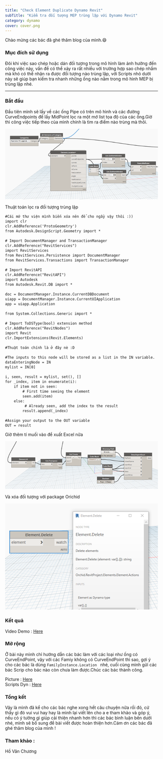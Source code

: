 ```yaml
---
title: "Check Element Duplicate Dynamo Revit"
subTitle: "Kiểm tra đối tượng MEP trùng lặp với Dynamo Revit"
category: dynamo
cover: cover.png
---
```


Chào mừng các bác đã ghé thăm blog của mình.😄

### Mục đích sử dụng

Đôi khi việc sao chép hoặc dán đối tượng trong mô hình làm ảnh hưởng đến công việc này, vấn đề có thể xảy ra rất nhiều với trường hợp sao chép nhầm mà khó có thể nhận ra được đối tượng nào trùng lặp, với Scripts nhỏ dưới này sẽ giúp bạn kiểm tra nhanh những ống nào nằm trong mô hình MEP bị trùng lặp nhé.
 

---
### Bắt đầu
Đầu tiên mình sẽ lấy về các ống Pipe có trên mô hình và các đường CurveEndpoints để lấy MidPoint lọc ra một mớ list tọa độ của các ống.Giờ thì công việc tiếp theo của mình chính là tìm ra điểm nào trùng mà thôi.

![](pic/ElementDup001.png)

Thuật toán lọc ra đối tượng trùng lặp 

```
#Cái mớ thư viện mình biến xóa nên để cho ngầy vậy thôi :))
import clr
clr.AddReference('ProtoGeometry')
from Autodesk.DesignScript.Geometry import *

# Import DocumentManager and TransactionManager
clr.AddReference("RevitServices")
import RevitServices
from RevitServices.Persistence import DocumentManager
from RevitServices.Transactions import TransactionManager

# Import RevitAPI
clr.AddReference("RevitAPI")
import Autodesk
from Autodesk.Revit.DB import *

doc = DocumentManager.Instance.CurrentDBDocument
uiapp = DocumentManager.Instance.CurrentUIApplication
app = uiapp.Application

from System.Collections.Generic import *

# Import ToDSType(bool) extension method
clr.AddReference("RevitNodes")
import Revit
clr.ImportExtensions(Revit.Elements)

#Thuật toán chính là ở đây nè :D 

#The inputs to this node will be stored as a list in the IN variable.
dataEnteringNode = IN
mylist = IN[0]

i, seen, result = mylist, set(), []
for _index, item in enumerate(i):
    if item not in seen:
		# First time seeing the element
        seen.add(item)
    else:
		 # Already seen, add the index to the result
        result.append(_index)     

#Assign your output to the OUT variable
OUT = result
```

Giờ thêm tí muối vào để xuất Excel nữa 

![](pic/ExcelElementDup.png)

Và xóa đối tượng với package Orichid

![](pic/ElementDeleteDup.png)


### Kết quả
Video Demo : <a href="https://www.youtube.com/watch?v=P8UCJhi3ONU" target="_blank">Here</a>  


### Mở rộng 

Ở bài này mình chỉ hướng dẫn các bác làm với các loại như ống có CurveEndPoint, vậy với các Famiy không có CurveEndPoint thì sao, gợi ý cho các bác là dùng `FamilyInstance.Location ` nhé, cuối cùng mình gửi các bác Scrip cho bác nào còn chưa làm được.Chúc các bác thành công.

Picture : <a href="pic/ElementDuplicate.png" target="_blank">Here</a>  
Scripts Dyn : <a href="data/Fix Element Pipe Duplicate.dyn" target="_blank">Here</a>  

### Tổng kết

Vậy là mình đã kể cho các bác nghe xong hết câu chuyện nữa rồi đó, cứ thấy gì đó vui vui hay hay là mình lại viết lên cho a e tham khảo và góp ý, nếu có ý tưởng gì giúp cải thiện nhanh hơn thì các bác bình luận bên dưới nhé, mình sẽ bổ sung để bài viết được hoàn thiện hơn.Cám ơn các bác đã ghé thăm blog của mình !

### Tham khảo :
Hồ Văn Chương